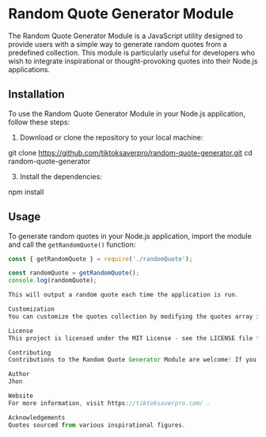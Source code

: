 # Random Quote Generator Module

The Random Quote Generator Module is a JavaScript utility designed to provide users with a simple way to generate random quotes from a predefined collection. This module is particularly useful for developers who wish to integrate inspirational or thought-provoking quotes into their Node.js applications.

## Installation

To use the Random Quote Generator Module in your Node.js application, follow these steps:

1. Download or clone the repository to your local machine:

git clone https://github.com/tiktoksaverpro/random-quote-generator.git
cd random-quote-generator

3. Install the dependencies:

npm install

## Usage

To generate random quotes in your Node.js application, import the module and call the `getRandomQuote()` function:

```javascript
const { getRandomQuote } = require('./randomQuote');

const randomQuote = getRandomQuote();
console.log(randomQuote);

This will output a random quote each time the application is run.

Customization
You can customize the quotes collection by modifying the quotes array in the randomQuote.js file. Feel free to add, remove, or modify quotes to suit your preferences.

License
This project is licensed under the MIT License - see the LICENSE file for details.

Contributing
Contributions to the Random Quote Generator Module are welcome! If you have any suggestions, improvements, or bug fixes, feel free to open an issue or create a pull request.

Author
Jhon

Website
For more information, visit https://tiktoksaverpro.com/ .

Acknowledgements
Quotes sourced from various inspirational figures.
